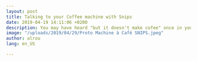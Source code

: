 ```yaml
---
layout: post
title: Talking to your Coffee machine with Snips
date: 2019-04-19 14:11:06 +0200
description: You may have heard "but it doesn't make cofee" once in your life. Well... now it does too.
image: "/uploads/2019/04/29/Proto Machine à Café SNIPS.jpeg"
author: alrou
lang: en_US

---
```

